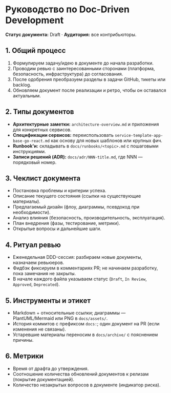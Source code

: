 # Руководство по Doc-Driven Development

**Статус документа:** Draft · **Аудитория:** все контрибьюторы.

## 1. Общий процесс
1. Формулируем задачу/идею в документе до начала разработки.
2. Проводим ревью с заинтересованными сторонами (платформа, безопасность, инфраструктура) до согласования.
3. После одобрения преобразуем разделы в задачи GitHub, тикеты или backlog.
4. Обновляем документ после реализации и ретро, чтобы он оставался актуальным.

## 2. Типы документов
- **Архитектурные заметки:** `architecture-overview.md` и приложения для конкретных сервисов.
- **Спецификации сервисов:** переиспользовать `service-template-app-base-go-react.md` как основу для новых шаблонов или крупных фич.
- **Runbook'и:** складывать в `docs/runbooks/<topic>.md` с пошаговыми инструкциями.
- **Записи решений (ADR):** `docs/adr/NNN-title.md`, где NNN — порядковый номер.

## 3. Чеклист документа
- Постановка проблемы и критерии успеха.
- Описание текущего состояния (ссылки на существующие материалы).
- Предлагаемый дизайн (флоу, диаграммы, псевдокод при необходимости).
- Анализ влияния (безопасность, производительность, эксплуатация).
- План внедрения (фазы, тестирование, метрики).
- Открытые вопросы и дальнейшие шаги.

## 4. Ритуал ревью
- Еженедельная DDD-сессия: разбираем новые документы, назначаем ревьюеров.
- Фидбэк фиксируем в комментариях PR; не начинаем разработку, пока замечания не закрыты.
- В начале каждого файла указываем статус (`Draft`, `In Review`, `Approved`, `Deprecated`).

## 5. Инструменты и этикет
- Markdown + относительные ссылки; диаграммы — PlantUML/Mermaid или PNG в `docs/assets/`.
- История коммитов с префиксом `docs:`; один документ на PR (если изменения не связаны).
- Устаревшие материалы переносим в `docs/archive/` с пояснением причины.

## 6. Метрики
- Время от драфта до утверждения.
- Соотношение количества обновлений документов к релизам (покрытие документацией).
- Количество незакрытых вопросов в документе (индикатор риска).

